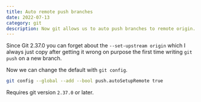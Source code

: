 ```yaml
---
title: Auto remote push branches
date: 2022-07-13
category: git
description: Now git allows us to auto push branches to remote origin.
---
```


Since Git 2.37.0 you can forget about the `--set-upstream origin` which I always just copy after getting it wrong on purpose the first time writing `git push` on a new branch.

Now we can change the default with `git config`.

```sh
git config --global --add --bool push.autoSetupRemote true
```

Requires git version `2.37.0` or later.
